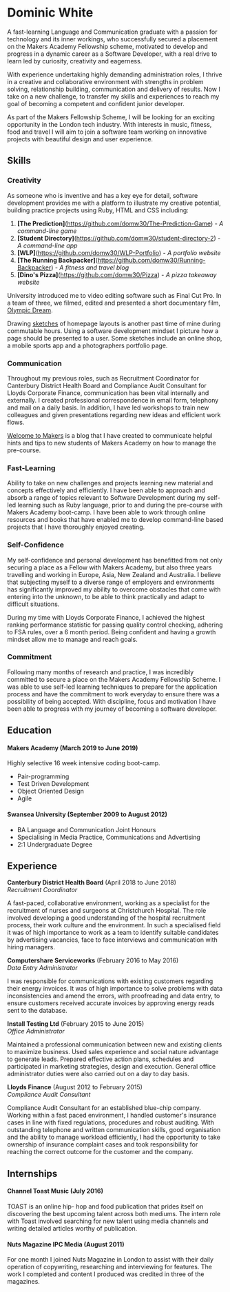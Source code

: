 # Dominic White

A fast-learning Language and Communication graduate with a passion for technology and its inner workings, who successfully secured a placement on the Makers Academy Fellowship scheme, motivated to develop and progress in a dynamic career as a Software Developer, with a real drive to learn led by curiosity, creativity and eagerness.

With experience undertaking highly demanding administration roles, I thrive in a creative and collaborative environment with strengths in problem solving, relationship building, communication and delivery of results. Now I take on a new challenge, to transfer my skills and experiences to reach my goal of becoming a competent and confident junior developer.

As part of the Makers Fellowship Scheme, I will be looking for an exciting opportunity in the London tech industry. With interests in music, fitness, food and travel I will aim to join a software team working on innovative projects with beautiful design and user experience.

## Skills

### Creativity
As someone who is inventive and has a key eye for detail, software development provides me with a platform to illustrate my creative potential, building practice projects using Ruby, HTML and CSS including:

 1. **[The Prediction]**(https://github.com/domw30/The-Prediction-Game) - *A command-line game*
 2. **[Student Directory]**(https://github.com/domw30/student-directory-2) - *A command-line app*
 3. **[WLP]**(https://github.com/domw30/WLP-Portfolio) - *A portfolio website*
 4. **[The Running Backpacker]**(https://github.com/domw30/Running-Backpacker) - *A fitness and travel blog*
 5. **[Dino's Pizza]**(https://github.com/domw30/Pizza) - *A pizza takeaway website*

University introduced me to video editing software such as Final Cut Pro. In a team of three, we filmed, edited and presented a short documentary film, [Olympic Dream](https://www.youtube.com/watch?v=8OMzfkjc_qE).

Drawing [sketches](https://github.com/domw30/CV/blob/master/sketches.pdf) of homepage layouts is another past time of mine during commutable hours. Using a software development mindset I picture how a page should be presented to a user. Some sketches include an online shop, a mobile sports app and a photographers portfolio page.

### Communication
Throughout my previous roles, such as Recruitment Coordinator for Canterbury District Health Board and Compliance Audit Consultant for Lloyds Corporate Finance, communication has been vital internally and externally. I created professional correspondence in email form, telephony and mail on a daily basis. In addition, I have led workshops to train new colleagues and given presentations regarding new ideas and efficient work flows.

[Welcome to Makers](https://medium.com/@domw30/welcome-to-makers-academy-55318cc1457d) is a blog that I have created to communicate helpful hints and tips to new students of Makers Academy on how to manage the pre-course.

### Fast-Learning
Ability to take on new challenges and projects learning new material and concepts effectively and efficiently. I have been able to approach and absorb a range of topics relevant to Software Development during my self-led learning such as Ruby language, prior to and during the pre-course with Makers Academy boot-camp. I have been able to work through online resources and books that have enabled me to develop command-line based projects that I have thoroughly enjoyed creating.

### Self-Confidence
My self-confidence and personal development has benefitted from not only securing a place as a Fellow with Makers Academy, but also three years travelling and working in Europe, Asia, New Zealand and Australia. I believe that subjecting myself to a diverse range of employers and environments has significantly improved my ability to overcome obstacles that come with entering into the unknown, to be able to think practically and adapt to difficult situations.

During my time with Lloyds Corporate Finance, I achieved the highest ranking performance statistic for passing quality control checking, adhering to FSA rules, over a 6 month period. Being confident and having a growth mindset allow me to manage and reach goals.

### Commitment
Following many months of research and practice, I was incredibly committed to secure a place on the Makers Academy Fellowship Scheme. I was able to use self-led learning techniques to prepare for the application process and have the commitment to work everyday to ensure there was a possibility of being accepted. With discipline, focus and motivation I have been able to progress with my journey of becoming a software developer.

## Education

#### Makers Academy (March 2019 to June 2019)
Highly selective 16 week intensive coding boot-camp.

- Pair-programming
- Test Driven Development
- Object Oriented Design
- Agile

#### Swansea University (September 2009 to August 2012)

- BA Language and Communication Joint Honours
- Specialising in Media Practice, Communications and Advertising
- 2:1 Undergraduate Degree

## Experience

**Canterbury District Health Board** (April 2018 to June 2018)    
*Recruitment Coordinator*

A fast-paced, collaborative environment, working as a specialist for the recruitment of nurses and surgeons at Christchurch Hospital. The role involved developing a good understanding of the hospital recruitment process, their work culture and the environment. In such a specialised field it was of high importance to work as a team to identify suitable candidates by advertising vacancies, face to face interviews and communication with hiring managers.

**Computershare Serviceworks** (February 2016 to May 2016)   
*Data Entry Administrator*

I was responsible for communications with existing customers regarding their energy invoices. It was of high importance to solve problems with data inconsistencies and amend the errors, with proofreading and data entry, to ensure customers received accurate invoices by approving energy reads sent to the database.

**Install Testing Ltd** (February 2015 to June 2015)   
*Office Administrator*

Maintained a professional communication between new and existing clients to maximize business. Used sales experience and social nature advantage to generate leads. Prepared effective action plans, schedules and participated in marketing strategies, design and execution. General office administrator duties were also carried out on a day to day basis.

**Lloyds Finance** (August 2012 to February 2015)   
*Compliance Audit Consultant*

Compliance Audit Consultant for an established blue-chip company. Working within a fast paced environment, I handled customer's insurance cases in line with fixed regulations, procedures and robust auditing. With outstanding telephone and written communication skills, good organisation and the ability to manage workload efficiently, I had the opportunity to take ownership of insurance complaint cases and took responsibility for reaching the correct outcome for the customer and the company.

## Internships

#### Channel Toast Music (July 2016)

TOAST is an online hip- hop and food publication that prides itself on discovering the best upcoming talent across both mediums. The intern role with Toast involved searching for new talent using media channels and writing detailed articles worthy of publication.

#### Nuts Magazine IPC Media (August 2011)

For one month I joined Nuts Magazine in London to assist with their daily operation of copywriting, researching and interviewing for features. The work I completed and content I produced was credited in three of the magazines.
